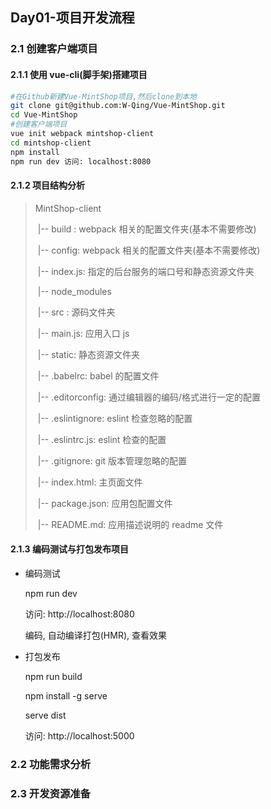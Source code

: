 ## Day01-项目开发流程

### 2.1 创建客户端项目

####  2.1.1 使用 vue-cli(脚手架)搭建项目 

```bash
#在Github新建Vue-MintShop项目,然后clone到本地
git clone git@github.com:W-Qing/Vue-MintShop.git
cd Vue-MintShop
#创建客户端项目
vue init webpack mintshop-client
cd mintshop-client
npm install
npm run dev 访问: localhost:8080
```

#### 2.1.2 项目结构分析 

> MintShop-client
>
> ​	|-- build : webpack 相关的配置文件夹(基本不需要修改) 
>
> ​	|-- config: webpack 相关的配置文件夹(基本不需要修改)
>
> ​	|-- index.js: 指定的后台服务的端口号和静态资源文件夹 
>
> ​	|-- node_modules 
>
> ​	|-- src : 源码文件夹 
>
> ​	|-- main.js: 应用入口 js
>
> ​	|-- static: 静态资源文件夹
>
> ​	|-- .babelrc: babel 的配置文件 
>
> ​	|-- .editorconfig: 通过编辑器的编码/格式进行一定的配置 
>
> ​	|-- .eslintignore: eslint 检查忽略的配置
>
> ​	|-- .eslintrc.js: eslint 检查的配置 
>
> ​	|-- .gitignore: git 版本管理忽略的配置 
>
> ​	|-- index.html: 主页面文件
>
> ​	|-- package.json: 应用包配置文件
>
> ​	|-- README.md: 应用描述说明的 readme 文件 

#### 2.1.3 编码测试与打包发布项目  

- 编码测试 

  npm run dev 

  访问: http://localhost:8080 

  编码, 自动编译打包(HMR), 查看效果 

- 打包发布 

  npm run build 

  npm install -g serve 

  serve dist

  访问: http://localhost:5000  

### 2.2 功能需求分析

### 2.3 开发资源准备

